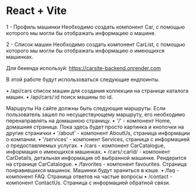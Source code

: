 # React + Vite

1 - Профиль машинки
Необходимо создать компонент Car, с помощью которого мы могли бы отображать информацию о машине. 

2 - Список машин
Необходимо создать компонент СarList, с помощью которого мы могли бы отображать информацию о имеющихся машинках. 

Для бекенда используй: https://carsite-backend.onrender.com

В этой работе будут использоваться следующие ендпоинты.

• /api/cars список машин для создания коллекции на странице каталога машин.
• /api/сars/:id поиск машины по id.

Маршруты​
На сайте должны быть следующие маршруты. Если пользователь зашел по несуществующему маршруту, его необходимо перенаправлять на домашнюю страницу.
	• '/' - компонент Home, домашняя страница. Пока здесь будет просто картинка и кнопочки на другие странички
	• '/about' - компонент AboutUs, страница информации о компании.
	• '/services' - компонент Services, страница с информацией о предоставляемых услугах.
	• /сars - компонент CarCatalogue, информация о имеющихся машинках.
	• /cars/:carId/ - компонент CarDetails, детальная информация об выбранной машинке. Рендерится на странице CarCatalogue.
	• /favorites - компонент favourites. Страница понравившихся машинок. Машинки будут храниться в кэше.
	• /faq - компонент FAQ. Страница ответов на частые вопросы
    • /contact - компонент ContactUs. Страница с информацией обратной связи.
